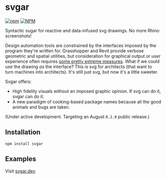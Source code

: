 # svgar

[![npm](https://img.shields.io/npm/v/svgar.svg?style=flat-square)](https://www.npmjs.com/package/svgar)
[![NPM](https://img.shields.io/npm/l/svgar.svg?style=flat-square)](https://github.com/WeWorkSandbox/svgar/blob/master/LICENSE)

Syntactic sugar for reactive and data-infused svg drawings. No more Rhino screenshots!

Design automation tools are constrained by the interfaces imposed by the program they're written for. Grasshopper and Revit provide verbose geometric and spatial utilities, but consideration for graphical output or user experience often requires [some pretty extreme measures](https://www.food4rhino.com/app/human-ui). What if we could use the drawing *as* the interface? This is svg for architects (that want to turn machines into architects). It's still just svg, but now it's a little sweeter.

Svgar offers:

* High fidelity visuals without an imposed graphic opinion. If svg can do it, svgar can do it.
* A new paradigm of cooking-based package names because all the good animals and bugs are taken.

(Under active development. Targeting an August `0.2.0` public release.)

## Installation

`npm install svgar`

## Examples

Visit [svgar.dev](https//svgar.dev).
